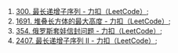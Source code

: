 





1.   [300. 最长递增子序列 - 力扣（LeetCode）](https://leetcode.cn/problems/longest-increasing-subsequence/);
2.   [1691. 堆叠长方体的最大高度 - 力扣（LeetCode）](https://leetcode.cn/problems/maximum-height-by-stacking-cuboids/);
3.   [354. 俄罗斯套娃信封问题 - 力扣（LeetCode）](https://leetcode.cn/problems/russian-doll-envelopes/);
4.   [2407. 最长递增子序列 II - 力扣（LeetCode）](https://leetcode.cn/problems/longest-increasing-subsequence-ii/);